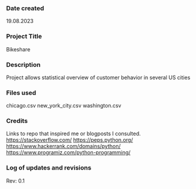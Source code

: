 ### Date created
19.08.2023

### Project Title
Bikeshare

### Description
Project allows statistical overview of customer behavior in several US cities

### Files used
chicago.csv
new_york_city.csv
washington.csv

### Credits
Links to repo that inspired me or blogposts I consulted.
https://stackoverflow.com/
https://peps.python.org/
https://www.hackerrank.com/domains/python/
https://www.programiz.com/python-programming/

### Log of updates and revisions
Rev: 0.1

